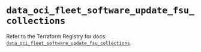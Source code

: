 # `data_oci_fleet_software_update_fsu_collections`

Refer to the Terraform Registry for docs: [`data_oci_fleet_software_update_fsu_collections`](https://registry.terraform.io/providers/oracle/oci/7.19.0/docs/data-sources/fleet_software_update_fsu_collections).
